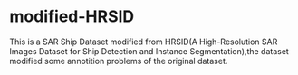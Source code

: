 # modified-HRSID
This is a SAR Ship Dataset modified from HRSID(A High-Resolution SAR Images Dataset for Ship Detection and Instance Segmentation),the dataset modified some annotition problems of the original dataset.
